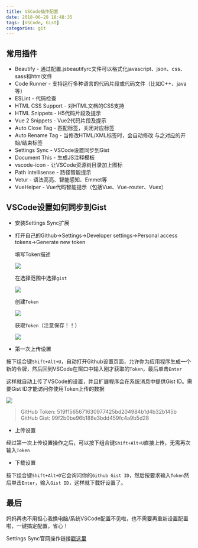 ```yaml
---
title: VSCode插件配置
date: 2018-06-28 18:48:35
tags: [VSCode, Gist]
categories: git
---
```


## 常用插件

- Beautify - 通过配置.jsbeautifyrc文件可以格式化javascript、json、css、sass和html文件
- Code Runner - 支持运行多种语言的代码片段或代码文件（比如C++、java等）
- ESLint - 代码检查
- HTML CSS Support - 对HTML文档的CSS支持
- HTML Snippets - H5代码片段及提示
- Vue 2 Snippets - Vue2代码片段及提示
- Auto Close Tag - 匹配标签，关闭对应标签
- Auto Rename Tag  - 当修改HTML/XML标签时，会自动修改 与之对应的开始/结束标签
- Settings Sync - VSCode设置同步到Gist
- Document This - 生成JS注释模板
- vscode-icon - 让VSCode资源树目录加上图标
- Path Intellisense - 路径智能提示
- Vetur - 语法高亮、智能感知、Emmet等
- VueHelper - Vue代码智能提示（包括Vue、Vue-router、Vuex）

## VSCode设置如何同步到Gist

- 安装Settings Sync扩展

- 打开自己的Github->Settings->Developer settings->Personal access tokens->Generate new token

  填写Token描述

  ![](http://p1cjg886l.bkt.clouddn.com/2018-06-12%2016-10-52%20%E7%9A%84%E5%B1%8F%E5%B9%95%E6%88%AA%E5%9B%BE.png)

  在选择范围中选择`gist`

  ![](http://p1cjg886l.bkt.clouddn.com/2018-06-12%2016-11-00%20%E7%9A%84%E5%B1%8F%E5%B9%95%E6%88%AA%E5%9B%BE.png)

  创建`Token`

  ![](http://p1cjg886l.bkt.clouddn.com/2018-06-12%2016-11-19%20%E7%9A%84%E5%B1%8F%E5%B9%95%E6%88%AA%E5%9B%BE.png)

  获取`Token`（注意保存！！）

  ![](http://p1cjg886l.bkt.clouddn.com/2018-06-12%2016-11-50%20%E7%9A%84%E5%B1%8F%E5%B9%95%E6%88%AA%E5%9B%BE.png)

- 第一次上传设置

按下组合键`Shift+Alt+U`，自动打开Github设置页面，允许你为应用程序生成一个新的令牌，然后回到VSCode在窗口中输入刚才获取的`Token`，最后单击`Enter`

这样就自动上传了VSCode的设置，并且扩展程序会在系统消息中提供Gist ID。需要Gist ID才能访问你使用Token上传的数据

![](http://p1cjg886l.bkt.clouddn.com/2018-06-12%2016-36-44%20%E7%9A%84%E5%B1%8F%E5%B9%95%E6%88%AA%E5%9B%BE.png)

> GitHub Token: 519f1565671630977425bd204984b1d4b32b145b
> GitHub Gist: 99f2b0be96b188e3bdd459fc4a9b5d28



- 上传设置

经过第一次上传设置操作之后，可以按下组合键`Shift+Alt+U`直接上传，无需再次输入`Token`

- 下载设置

按下组合键`Shift+Alt+D`它会询问你的`Github Gist ID`，然后按要求输入`Token`然后单击`Enter`，输入`Gist ID`，这样就下载好设置了。



## 最后

妈妈再也不用担心我换电脑/系统VSCode配置不见啦，也不需要再重新设置配置啦，一键搞定配置，省心！

Settings Sync官网操作链接[戳这里](https://marketplace.visualstudio.com/items?itemName=Shan.code-settings-sync)
